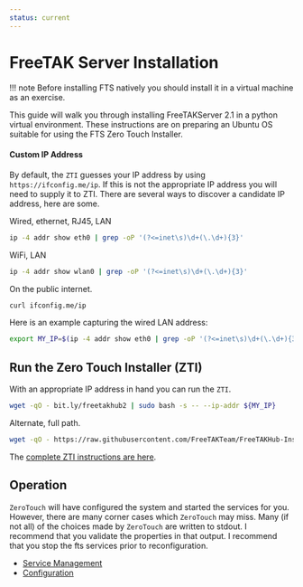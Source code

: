```yaml
---
status: current
---
```


# FreeTAK Server Installation

!!! note
    Before installing FTS natively you should install it in a virtual machine as an exercise.
    
This guide will walk you through installing FreeTAKServer 2.1 in a python virtual environment.
These instructions are on preparing an Ubuntu OS suitable for using the FTS Zero Touch Installer.

#### Custom IP Address
By default, the `ZTI` guesses your IP address by using `https://ifconfig.me/ip`.
If this is not the appropriate IP address you will need to supply it to ZTI.
There are several ways to discover a candidate IP address, here are some.

Wired, ethernet, RJ45, LAN
```bash
ip -4 addr show eth0 | grep -oP '(?<=inet\s)\d+(\.\d+){3}'
```
WiFi, LAN
```bash
ip -4 addr show wlan0 | grep -oP '(?<=inet\s)\d+(\.\d+){3}'
```
On the public internet.
```bash
curl ifconfig.me/ip
```
Here is an example capturing the wired LAN address:
```bash
export MY_IP=$(ip -4 addr show eth0 | grep -oP '(?<=inet\s)\d+(\.\d+){3}')
```

## Run the Zero Touch Installer (ZTI)

With an appropriate IP address in hand you can run the `ZTI`.
```bash
wget -qO - bit.ly/freetakhub2 | sudo bash -s -- --ip-addr ${MY_IP}
```
Alternate, full path.
```bash
wget -qO - https://raw.githubusercontent.com/FreeTAKTeam/FreeTAKHub-Installation/main/scripts/easy_install.sh | sudo bash -s -- --ip-addr ${MY_IP}
```
The [complete ZTI instructions are here](../../mechanism/Ansible/ZeroTouchInstall.md).

## Operation

`ZeroTouch` will have configured the system and started the services for you. 
However, there are many corner cases which `ZeroTouch` may miss.
Many (if not all) of the choices made by `ZeroTouch` are written to stdout.
I recommend that you validate the properties in that output.
I recommend that you stop the fts services prior to reconfiguration.

* [Service Management](../../../administration/Operation/fts-config.md)
* [Configuration](../../../administration/Operation/fts-config.md)

